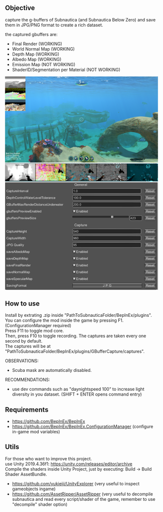 ## Objective
capture the g-buffers of Subnautica (and Subnautica Below Zero) and save them in JPG/PNG format to create a rich dataset.  
  
the captured gbuffers are:  
- Final Render (WORKING)  
- World Normal Map (WORKING)  
- Depth Map (WORKING)  
- Albedo Map (WORKING)  
- Emission Map (NOT WORKING)  
- ShaderID/Segmentation per Material (NOT WORKING)  
  
![alt text](readme_images/gbuffers.png)  
![alt text](readme_images/gbuffers2.png)  
![alt text](readme_images/configs.png)  
  
## How to use  
Install by extrating .zip inside "PathToSubnauticaFolder/BepInEx/plugins".  
You can configure the mod inside the game by pressing F1. (ConfigurationManager required)  
Press F11 to toggle mod core.  
Then, press F10 to toggle recording. 
The captures are taken every one second by default.  
The captures will be at "PathToSubnauticaFolder/BepInEx/plugins/GBufferCapture/captures".  
  
OBSERVATIONS:  
- Scuba mask are automatically disabled.  
  
RECOMMENDATIONS:  
- use dev commands such as "daynightspeed 100" to increase light diversity in you dataset. (SHIFT + ENTER opens command entry)
  
## Requirements
- https://github.com/BepInEx/BepInEx  
- https://github.com/BepInEx/BepInEx.ConfigurationManager (configure in-game mod variables)  

## Utils
For those who want to improve this project.  
use Unity 2019.4.36f1: https://unity.com/releases/editor/archive  
Compile the shaders inside Unity Project, just by executing: Build -> Build Shader AssetBundle.  

- https://github.com/yukieiji/UnityExplorer (very useful to inspect gameobjects ingame)  
- https://github.com/AssetRipper/AssetRipper (very useful to decompile subnautica and read every script/shader of the game, remember to use "decompile" shader option)  
